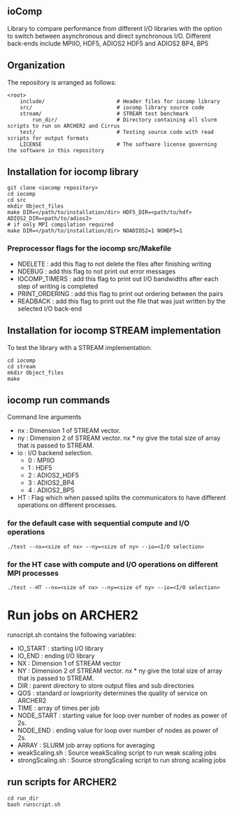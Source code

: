 ioComp
------

Library to compare performance from different I/O libraries with the option to switch between asynchronous and direct synchronous I/O. 
Different back-ends include MPIIO, HDF5, ADIOS2 HDF5 and ADIOS2 BP4, BP5
## Organization ##
The repository is arranged as follows:

    <root>
        include/                       # Header files for iocomp library 
        src/                           # iocomp library source code 
        stream/                        # STREAM test benchmark
            run_dir/                   # Directory containing all slurm scripts to run on ARCHER2 and Cirrus  
        test/                          # Testing source code with read scripts for output formats 
        LICENSE                  	   # The software license governing the software in this repository
        
   
## Installation for iocomp library 
```
git clone <iocomp repository>
cd iocomp 
cd src 
mkdir Object_files
make DIR=</path/to/installation/dir> HDF5_DIR=<path/to/hdf> ADIOS2_DIR=<path/to/adios2>
# if only MPI compilation required
make DIR=</path/to/installation/dir> NOADIOS2=1 NOHDF5=1
``` 

### Preprocessor flags for the iocomp src/Makefile 
- NDELETE : add this flag to not delete the files after finishing writing 
- NDEBUG : add this flag to not print out error messages 
- IOCOMP_TIMERS : add this flag to print out I/O bandwidths after each step of writing is completed 
- PRINT_ORDERING : add this flag to print out ordering between the pairs 
- READBACK : add this flag to print out the file that was just written by the selected I/O back-end  

## Installation for iocomp STREAM implementation 
To test the library with a STREAM implementation: 
```
cd iocomp 
cd stream 
mkdir Object_files
make 
```

## iocomp run commands 
Command line arguments
- nx : Dimension 1 of STREAM vector. 
- ny : Dimension 2 of STREAM vector. nx * ny give the total size of array that is passed to STREAM. 
- io : I/O backend selection. 
    - 0 : MPIIO
    - 1 : HDF5 
    - 2 : ADIOS2_HDF5 
    - 3 : ADIOS2_BP4 
    - 4 : ADIOS2_BP5
- HT : Flag which when passed splits the communicators to have different operations on different processes.

### for the default case with sequential compute and I/O operations 
```
./test --nx=<size of nx> --ny=<size of ny> --io=<I/O selection>
```
### for the HT case with compute and I/O operations on different MPI processes 
```
./test --HT --nx=<size of nx> --ny=<size of ny> --io=<I/O selection>
```


# Run jobs on ARCHER2 
runscript.sh contains the following variables:
- IO_START : starting I/O library
- IO_END : ending I/O library  
- NX : Dimension 1 of STREAM vector
- NY : Dimension 2 of STREAM vector. nx * ny give the total size of array that is passed to STREAM. 
- DIR : parent directory to store output files and sub directories
- QOS : standard or lowpriority determines the quality of service on ARCHER2
- TIME : array of times per job 
- NODE_START : starting value for loop over number of nodes as power of 2s. 
- NODE_END : ending value for loop over number of nodes as power of 2s.
- ARRAY : SLURM job array options for averaging
- weakScaling.sh : Source weakScaling script to run weak scaling jobs
- strongScaling.sh : Source strongScaling script to run strong scaling jobs

## run scripts for ARCHER2 
	cd run_dir
	bash runscript.sh 

